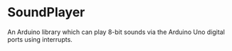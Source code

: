 # SoundPlayer
An Arduino library which can play 8-bit sounds via the Arduino Uno digital ports using interrupts. 
